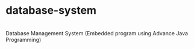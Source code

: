# database-system
<br>Database Management System (Embedded program using Advance Java Programming)</br>
